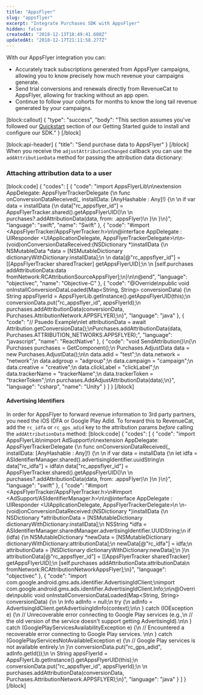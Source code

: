 ```yaml
---
title: "AppsFlyer"
slug: "appsflyer"
excerpt: "Integrate Purchases SDK with AppsFlyer"
hidden: false
createdAt: "2018-12-13T18:49:41.608Z"
updatedAt: "2018-12-17T21:11:58.277Z"
---
```

With our AppsFlyer integration you can:
* Accurately track subscriptions generated from AppsFlyer campaigns, allowing you to know precisely how much revenue your campaigns generate.
* Send trial conversions and renewals directly from RevenueCat to AppsFlyer, allowing for tracking without an app open.
* Continue to follow your cohorts for months to know the long tail revenue generated by your campaigns.

[block:callout]
{
  "type": "success",
  "body": "This section assumes you've followed our [Quickstart](doc:getting-started-1) section of our Getting Started guide to install and configure our SDK."
}
[/block]

[block:api-header]
{
  "title": "Send purchase data to AppsFlyer"
}
[/block]
When you receive the `adjustAttributionChanged` callback you can use the `addAttributionData` method for passing the attribution data dictionary:

### Attaching attribution data to a user
[block:code]
{
  "codes": [
    {
      "code": "import AppsFlyerLib\n\nextension AppDelegate: AppsFlyerTrackerDelegate {\n    func onConversionDataReceived(_ installData: [AnyHashable : Any]!) {\n        \n        if var data = installData {\n            data[\"rc_appsflyer_id\"] = AppsFlyerTracker.shared().getAppsFlyerUID()\n            \n            purchases?.addAttributionData(data, from: .appsFlyer)\n        }\n    }\n}",
      "language": "swift",
      "name": "Swift"
    },
    {
      "code": "#import <AppsFlyerTracker/AppsFlyerTracker.h>\n\n@interface AppDelegate : UIResponder <UIApplicationDelegate, AppsFlyerTrackerDelegate>\n\n- (void)onConversionDataReceived:(NSDictionary *)installData {\n  NSMutableData *data = [NSMutableDictionary dictionaryWithDictionary:installData];\n  \n  data[@\"rc_appsflyer_id\"] = [[AppsFlyerTracker sharedTracker] getAppsFlyerUID];\n  \n  [self.purchases addAttributionData:data fromNetwork:RCAttributionSourceAppsFlyer];\n}\n\n@end",
      "language": "objectivec",
      "name": "Objective-C"
    },
    {
      "code": "@Override\npublic void onInstallConversionDataLoaded(Map<String, String> conversionData) {\n  String appsFlyerId = AppsFlyerLib.getInstance().getAppsFlyerUID(this);\n  conversionData.put(\"rc_appsflyer_id\", appsFlyerId);\n  purchases.addAttributionData(conversionData, Purchases.AttributionNetwork.APPSFLYER);\n}",
      "language": "java"
    },
    {
      "code": "// Psuedo Example\nlet attributionData = await Attribution.getConversionData();\nPurchases.addAttributionData(data, Purchases.ATTRIBUTION_NETWORKS.APPSFLYER);",
      "language": "javascript",
      "name": "ReactNative"
    },
    {
      "code": "void SendAttribution()\n{\n  Purchases purchases = GetComponent<Purchases>();\n  Purchases.AdjustData data = new Purchases.AdjustData();\n\n  data.adid = \"test\";\n  data.network = \"network\";\n  data.adgroup = \"adgroup\";\n  data.campaign = \"campaign\";\n  data.creative = \"creative\";\n  data.clickLabel = \"clickLabel\";\n  data.trackerName = \"trackerName\";\n  data.trackerToken = \"trackerToken\";\n\n  purchases.AddAdjustAttributionData(data);\n}",
      "language": "csharp",
      "name": "Unity"
    }
  ]
}
[/block]
#### Advertising Identifiers
In order for AppsFlyer to forward revenue information to 3rd party partners, you need the iOS IDFA or Google Play AdId. To forward this to RevenueCat, add the `rc_idfa` or `rc_gps_adid` key to the attribution params *before* calling the `addAttributionData` method: 
[block:code]
{
  "codes": [
    {
      "code": "import AppsFlyerLib\nimport AdSupport\n\nextension AppDelegate: AppsFlyerTrackerDelegate {\n    func onConversionDataReceived(_ installData: [AnyHashable : Any]!) {\n        \n        if var data = installData {\n            let idfa = ASIdentifierManager.shared().advertisingIdentifier.uuidString\n            data[\"rc_idfa\"] = idfa\n            data[\"rc_appsflyer_id\"] = AppsFlyerTracker.shared().getAppsFlyerUID()\n            \n            purchases?.addAttributionData(data, from: .appsFlyer)\n        }\n    }\n}",
      "language": "swift"
    },
    {
      "code": "#import <AppsFlyerTracker/AppsFlyerTracker.h>\n#import <AdSupport/ASIdentifierManager.h>\n\n@interface AppDelegate : UIResponder <UIApplicationDelegate, AppsFlyerTrackerDelegate>\n  \n- (void)onConversionDataReceived:(NSDictionary *)installData {\n  NSDictionary *attributionData = [NSMutableDictionary dictionaryWithDictionary:installData];\n  NSString *idfa = ASIdentifierManager.sharedManager.advertisingIdentifier.UUIDString;\n  if (idfa) {\n    NSMutableDictionary *newData = [NSMutableDictionary dictionaryWithDictionary:attributionData];\n    newData[@\"rc_idfa\"] = idfa;\n    attributionData = [NSDictionary dictionaryWithDictionary:newData];\n  }\n  attributionData[@\"rc_appsflyer_id\"] = [[AppsFlyerTracker sharedTracker] getAppsFlyerUID];\n  [self.purchases addAttributionData:attributionData\n                         fromNetwork:RCAttributionNetworkAppsFlyer];\n}",
      "language": "objectivec"
    },
    {
      "code": "import com.google.android.gms.ads.identifier.AdvertisingIdClient;\nimport com.google.android.gms.ads.identifier.AdvertisingIdClient.Info;\n\n@Override\npublic void onInstallConversionDataLoaded(Map<String, String> conversionData) {\n  \n  Info adInfo = null;\n  try {\n    adInfo = AdvertisingIdClient.getAdvertisingIdInfo(context);\n\n  } catch (IOException e) {\n    // Unrecoverable error connecting to Google Play services (e.g.,\n    // the old version of the service doesn't support getting AdvertisingId).\n\n  } catch (GooglePlayServicesAvailabilityException e) {\n    // Encountered a recoverable error connecting to Google Play services. \n\n  } catch (GooglePlayServicesNotAvailableException e) {\n    // Google Play services is not available entirely.\n  }\n  conversionData.put(\"rc_gps_adid\", adInfo.getId());\n  \n  String appsFlyerId = AppsFlyerLib.getInstance().getAppsFlyerUID(this);\n  conversionData.put(\"rc_appsflyer_id\", appsFlyerId);\n  \n  purchases.addAttributionData(conversionData, Purchases.AttributionNetwork.APPSFLYER);\n}",
      "language": "java"
    }
  ]
}
[/block]